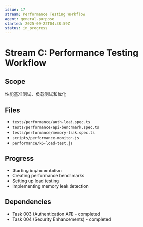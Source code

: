 ```yaml
---
issue: 17
stream: Performance Testing Workflow
agent: general-purpose
started: 2025-09-22T04:38:59Z
status: in_progress
---
```


# Stream C: Performance Testing Workflow

## Scope
性能基准测试、负载测试和优化

## Files
- `tests/performance/auth-load.spec.ts`
- `tests/performance/api-benchmark.spec.ts`
- `tests/performance/memory-leak.spec.ts`
- `scripts/performance-monitor.js`
- `performance/k6-load-test.js`

## Progress
- Starting implementation
- Creating performance benchmarks
- Setting up load testing
- Implementing memory leak detection

## Dependencies
- Task 003 (Authentication API) - completed
- Task 004 (Security Enhancements) - completed
